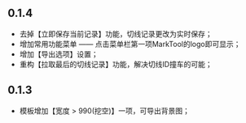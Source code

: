 ## 0.1.4
- 去掉【立即保存当前记录】功能，切线记录更改为实时保存；
- 增加常用功能菜单 —— 点击菜单栏第一项MarkTool的logo即可显示；
- 增加【导出选项】设置；
- 重构【拉取最后的切线记录】功能，解决切线ID撞车的可能；

## 0.1.3
- 模板增加【宽度 > 990(挖空)】一项，可导出背景图；